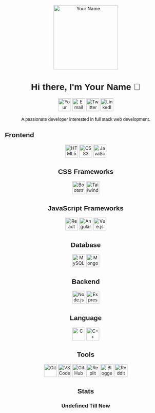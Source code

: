 <!-- Your header -->
<p align="center">
  <img src="https://your-image-url.com/your-image.png" alt="Your Name" width="200">
</p>

<!-- Your bio -->
<h1 align="center" style="font-family: Arial, sans-serif;">Hi there, I'm Your Name 👋</h1>
<p align="center">
  <img src="https://img.shields.io/badge/Website-YourWebsiteURL-1abc9c" alt="Your Website" width="auto" height="40">
  <img src="https://img.shields.io/badge/Email-D14836?logo=gmail&logoColor=white" alt="Email" width="auto" height="40">
  <img src="https://img.shields.io/badge/Twitter-1DA1F2?logo=twitter&logoColor=white" alt="Twitter" width="auto" height="40">
  <img src="https://img.shields.io/badge/LinkedIn-0077B5?logo=linkedin&logoColor=white" alt="LinkedIn" width="auto" height="40">

</p>

<p align="center" style="font-family: Arial, sans-serif;">A passionate developer interested in full stack web development.</p>

<!-- Frontend -->
<h2 align="left" style="font-family: Arial, sans-serif;">Frontend</h2>
<p align="center">
  <img src="https://img.shields.io/badge/HTML5-E34F26?logo=html5&logoColor=white" alt="HTML5" width="auto" height="40">
  <img src="https://img.shields.io/badge/CSS3-1572B6?logo=css3&logoColor=white" alt="CSS3" width="auto" height="40">
  <img src="https://img.shields.io/badge/JavaScript-F7DF1E?logo=javascript&logoColor=black" alt="JavaScript" width="auto" height="40">
</p>

<!-- CSS Frameworks -->
<h2 align="center" style="font-family: Arial, sans-serif;">CSS Frameworks</h2>
<p align="center">
  <img src="https://img.shields.io/badge/Bootstrap-563D7C?logo=bootstrap&logoColor=white" alt="Bootstrap" width="auto" height="40">
   <img src="https://img.shields.io/badge/Tailwind CSS-38B2AC?logo=tailwind-css&logoColor=white" alt="Tailwind CSS" width="auto" height="40">
</p>

<!-- JavaScript Frameworks -->
<h2 align="center" style="font-family: Arial, sans-serif;">JavaScript Frameworks</h2>
<p align="center">
  <img src="https://img.shields.io/badge/React-61DAFB?logo=react&logoColor=black" alt="React" width="auto" height="40">
  <img src="https://img.shields.io/badge/Angular-DD0031?logo=angular&logoColor=white" alt="Angular" width="auto" height="40">
  <img src="https://img.shields.io/badge/Vue.js-4FC08D?logo=vue.js&logoColor=white" alt="Vue.js" width="auto" height="40">
</p>

<!-- Database -->
<h2 align="center" style="font-family: Arial, sans-serif;">Database</h2>
<p align="center">
  <img src="https://img.shields.io/badge/MySQL-4479A1?logo=mysql&logoColor=white" alt="MySQL" width="auto" height="40">
  <img src="https://img.shields.io/badge/MongoDB-47A248?logo=mongodb&logoColor=white" alt="MongoDB" width="auto" height="40">
</p>

<!-- Backend -->
<h2 align="center" style="font-family: Arial, sans-serif;">Backend</h2>
<p align="center">
  <img src="https://img.shields.io/badge/Node.js-339933?logo=node.js&logoColor=white" alt="Node.js" width="auto" height="40">
  <img src="https://img.shields.io/badge/Express.js-000000?logo=express&logoColor=white" alt="Express.js" width="auto" height="40">
</p>

<!-- Language -->
<h2 align="center" style="font-family: Arial, sans-serif;">Language</h2>
<p align="center">
  <img src="https://img.shields.io/badge/C-00599C?logo=c&logoColor=white" alt="C" width="auto" height="40">
  <img src="https://img.shields.io/badge/C++-00599C?logo=c%2B%2B&logoColor=white" alt="C++" width="auto" height="40">
</p>

<!-- Tools -->
<h2 align="center" style="font-family: Arial, sans-serif;">Tools</h2>
<p align="center">
  <img src="https://img.shields.io/badge/Git-F05032?logo=git&logoColor=white" alt="Git" width="auto" height="40">
  <img src="https://img.shields.io/badge/VS_Code-007ACC?logo=visual-studio-code&logoColor=white" alt="VS Code" width="auto" height="40">
  <img src="https://img.shields.io/badge/GitHub-181717?logo=github&logoColor=white" alt="GitHub" width="auto" height="40">
  <img src="https://img.shields.io/badge/Replit-667881?logo=replit&logoColor=white" alt="Replit" width="auto" height="40">
  <img src="https://img.shields.io/badge/Blogger-FF5722?logo=blogger&logoColor=white" alt="Blogger" width="auto" height="40">
  <img src="https://img.shields.io/badge/Reddit-FF4500?logo=reddit&logoColor=white" alt="Reddit" width="auto" height="40">
</p>

<!-- Your stats -->
<h2 align="center" style="font-family: Arial, sans-serif;">Stats</h2>
<h3 align="center"> Undefined Till Now </h3>
<p align="center">
 
